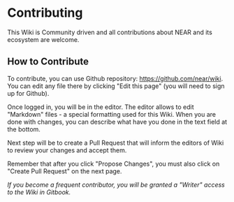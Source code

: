 # Contributing

This Wiki is Community driven and all contributions about NEAR and its ecosystem are welcome.

## How to Contribute

To contribute, you can use Github repository: https://github.com/near/wiki. You can edit any file there by clicking "Edit this page" \(you will need to sign up for Github\).

Once logged in, you will be in the editor. The editor allows to edit "Markdown" files - a special formatting used for this Wiki. When you are done with changes, you can describe what have you done in the text field at the bottom.

Next step will be to create a Pull Request that will inform the editors of Wiki to review your changes and accept them.

Remember that after you click "Propose Changes", you must also click on "Create Pull Request" on the next page.

_If you become a frequent contributor, you will be granted a "Writer" access to the Wiki in Gitbook._

